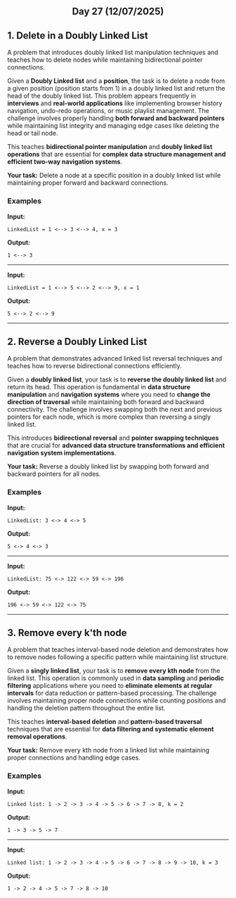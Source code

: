 <h2 align="center">Day 27 (12/07/2025)</h2>

## 1. Delete in a Doubly Linked List
A problem that introduces doubly linked list manipulation techniques and teaches how to delete nodes while maintaining bidirectional pointer connections.

Given a **Doubly Linked list** and a **position**, the task is to delete a node from a given position (position starts from 1) in a doubly linked list and return the head of the doubly linked list. This problem appears frequently in **interviews** and **real-world applications** like implementing browser history navigation, undo-redo operations, or music playlist management. The challenge involves properly handling **both forward and backward pointers** while maintaining list integrity and managing edge cases like deleting the head or tail node.

This teaches **bidirectional pointer manipulation** and **doubly linked list operations** that are essential for **complex data structure management and efficient two-way navigation systems**.

**Your task:** Delete a node at a specific position in a doubly linked list while maintaining proper forward and backward connections.

### Examples

**Input:**
```
LinkedList = 1 <--> 3 <--> 4, x = 3
```
**Output:**
```
1 <--> 3
```

---

**Input:**
```
LinkedList = 1 <--> 5 <--> 2 <--> 9, x = 1
```
**Output:**
```
5 <--> 2 <--> 9
```

---

## 2. Reverse a Doubly Linked List
A problem that demonstrates advanced linked list reversal techniques and teaches how to reverse bidirectional connections efficiently.

Given a **doubly linked list**, your task is to **reverse the doubly linked list** and return its head. This operation is fundamental in **data structure manipulation** and **navigation systems** where you need to **change the direction of traversal** while maintaining both forward and backward connectivity. The challenge involves swapping both the next and previous pointers for each node, which is more complex than reversing a singly linked list.

This introduces **bidirectional reversal** and **pointer swapping techniques** that are crucial for **advanced data structure transformations and efficient navigation system implementations**.

**Your task:** Reverse a doubly linked list by swapping both forward and backward pointers for all nodes.

### Examples

**Input:**
```
LinkedList: 3 <-> 4 <-> 5
```
**Output:**
```
5 <-> 4 <-> 3
```

---

**Input:**
```
LinkedList: 75 <-> 122 <-> 59 <-> 196
```
**Output:**
```
196 <-> 59 <-> 122 <-> 75
```

---

## 3. Remove every k'th node
A problem that teaches interval-based node deletion and demonstrates how to remove nodes following a specific pattern while maintaining list structure.

Given a **singly linked list**, your task is to **remove every kth node** from the linked list. This operation is commonly used in **data sampling** and **periodic filtering** applications where you need to **eliminate elements at regular intervals** for data reduction or pattern-based processing. The challenge involves maintaining proper node connections while counting positions and handling the deletion pattern throughout the entire list.

This teaches **interval-based deletion** and **pattern-based traversal** techniques that are essential for **data filtering and systematic element removal operations**.

**Your task:** Remove every kth node from a linked list while maintaining proper connections and handling edge cases.

### Examples

**Input:**
```
Linked list: 1 -> 2 -> 3 -> 4 -> 5 -> 6 -> 7 -> 8, k = 2
```
**Output:**
```
1 -> 3 -> 5 -> 7
```

---

**Input:**
```
Linked list: 1 -> 2 -> 3 -> 4 -> 5 -> 6 -> 7 -> 8 -> 9 -> 10, k = 3
```
**Output:**
```
1 -> 2 -> 4 -> 5 -> 7 -> 8 -> 10
```
